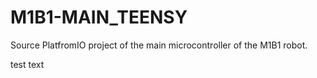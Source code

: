 # M1B1-MAIN_TEENSY

Source PlatfromIO project of the main microcontroller of the M1B1 robot.


test text